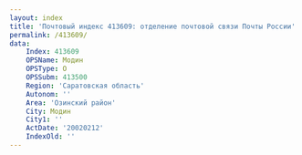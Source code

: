 ```yaml
---
layout: index
title: 'Почтовый индекс 413609: отделение почтовой связи Почты России'
permalink: /413609/
data:
    Index: 413609
    OPSName: Модин
    OPSType: О
    OPSSubm: 413500
    Region: 'Саратовская область'
    Autonom: ''
    Area: 'Озинский район'
    City: Модин
    City1: ''
    ActDate: '20020212'
    IndexOld: ''
---
```

